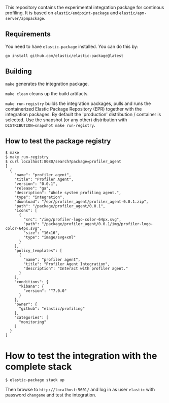This repository contains the experimental integration package for continous profiling.
It is based on `elastic/endpoint-package` and `elastic/apm-server/apmpackage`.

## Requirements

You need to have `elastic-package` installed. You can do this by:
```
go install github.com/elastic/elastic-package@latest
```

## Building

`make` generates the integration package.

`make clean` cleans up the build artifacts.

`make run-registry` builds the integration packages, pulls and runs the containerized Elastic Package Repository (EPR) together with the integration packages.
 By default the 'production' distribution / container is selected. Use the snapshot (or any other) distribution with
 `DISTRIBUTION=snapshot make run-registry`.

## How to test the package registry
```
$ make
$ make run-registry
$ curl localhost:8080/search?package=profiler_agent
[
  {
    "name": "profiler_agent",
    "title": "Profiler Agent",
    "version": "0.0.1",
    "release": "ga",
    "description": "Whole system profiling agent.",
    "type": "integration",
    "download": "/epr/profiler_agent/profiler_agent-0.0.1.zip",
    "path": "/package/profiler_agent/0.0.1",
    "icons": [
      {
        "src": "/img/profiler-logo-color-64px.svg",
        "path": "/package/profiler_agent/0.0.1/img/profiler-logo-color-64px.svg",
        "size": "16x16",
        "type": "image/svg+xml"
      }
    ],
    "policy_templates": [
      {
        "name": "profiler agent",
        "title": "Profiler Agent Integration",
        "description": "Interact with profiler agent."
      }
    ],
    "conditions": {
      "kibana": {
        "version": "^7.0.0"
      }
    },
    "owner": {
      "github": "elastic/profiling"
    },
    "categories": [
      "monitoring"
    ]
  }
]
```
# How to test the integration with the complete stack
```
$ elastic-package stack up
```
Then browse to `http://localhost:5601/` and log in as user `elastic` with password `changeme` and
test the integration.
